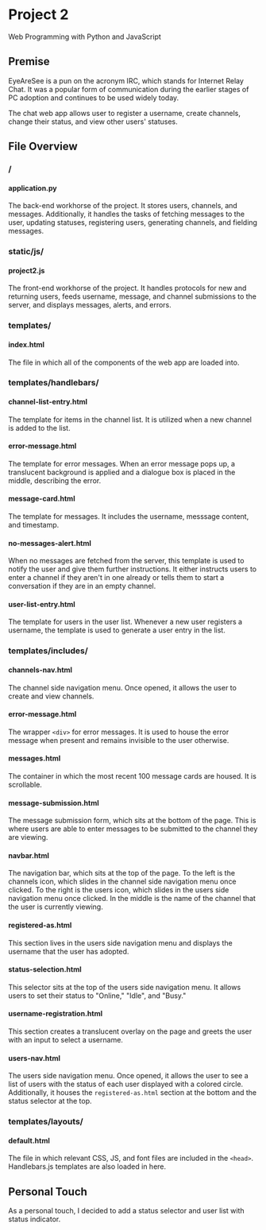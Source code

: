 # Project 2

Web Programming with Python and JavaScript

## Premise

EyeAreSee is a pun on the acronym IRC, which stands for Internet Relay Chat. It
was a popular form of communication during the earlier stages of PC adoption and
continues to be used widely today.

The chat web app allows user to register a username, create channels, change
their status, and view other users' statuses.

## File Overview

### /

#### application.py

The back-end workhorse of the project. It stores users, channels, and messages.
Additionally, it handles the tasks of fetching messages to the user, updating
statuses, registering users, generating channels, and fielding messages.

### static/js/

#### project2.js

The front-end workhorse of the project. It handles protocols for new and
returning users, feeds username, message, and channel submissions to the server,
and displays messages, alerts, and errors.

### templates/

#### index.html

The file in which all of the components of the web app are loaded into.

### templates/handlebars/

#### channel-list-entry.html

The template for items in the channel list. It is utilized when a new channel is
added to the list.

#### error-message.html

The template for error messages. When an error message pops up, a translucent
background is applied and a dialogue box is placed in the middle, describing the
error.

#### message-card.html

The template for messages. It includes the username, messsage content, and
timestamp.

#### no-messages-alert.html

When no messages are fetched from the server, this template is used to notify
the user and give them further instructions. It either instructs users to enter
a channel if they aren't in one already or tells them to start a conversation
if they are in an empty channel.

#### user-list-entry.html

The template for users in the user list. Whenever a new user registers a
username, the template is used to generate a user entry in the list.

### templates/includes/

#### channels-nav.html

The channel side navigation menu. Once opened, it allows the user to create and
view channels.

#### error-message.html

The wrapper `<div>` for error messages. It is used to house the error message
when present and remains invisible to the user otherwise.

#### messages.html

The container in which the most recent 100 message cards are housed. It is
scrollable.

#### message-submission.html

The message submission form, which sits at the bottom of the page.
This is where users are able to enter messages to be submitted to the channel
they are viewing.

#### navbar.html

The navigation bar, which sits at the top of the page. To the left is the
channels icon, which slides in the channel side navigation menu once clicked.
To the right is the users icon, which slides in the users side navigation menu
once clicked. In the middle is the name of the channel that the user is
currently viewing.

#### registered-as.html

This section lives in the users side navigation menu and displays the username
that the user has adopted.

#### status-selection.html

This selector sits at the top of the users side navigation menu. It allows users
to set their status to "Online," "Idle", and "Busy."

#### username-registration.html

This section creates a translucent overlay on the page and greets the user with
an input to select a username.

#### users-nav.html

The users side navigation menu. Once opened, it allows the user to see a list
of users with the status of each user displayed with a colored circle.
Additionally, it houses the `registered-as.html` section at the bottom and the
status selector at the top.

### templates/layouts/

#### default.html

The file in which relevant CSS, JS, and font files are included in the `<head>`.
Handlebars.js templates are also loaded in here.

## Personal Touch

As a personal touch, I decided to add a status selector and user list with
status indicator.
